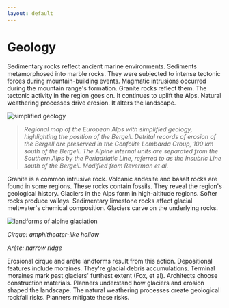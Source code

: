 ```yaml
---
layout: default
---
```


# Geology

Sedimentary rocks reflect ancient marine environments. Sediments metamorphosed into marble rocks. They were subjected to intense tectonic forces during mountain-building events. Magmatic intrusions occurred during the mountain range's formation. Granite rocks reflect them. The tectonic activity in the region goes on. It continues to uplift the Alps. Natural weathering processes drive erosion. It alters the landscape.

![simplified geology](https://www.researchgate.net/profile/Pietro-Sternai/publication/260607159/figure/fig14/AS:667032404107266@1536044326218/Regional-map-of-the-European-Alps-with-simplified-geology-highlighting-the-position-of.png)

> *Regional map of the European Alps with simplified geology, highlighting the position of the Bergell. Detrital records of erosion of the Bergell are preserved in the Gonfolite Lombarda Group, 100 km south of the Bergell. The Alpine internal units are separated from the Southern Alps by the Periadriatic Line, referred to as the Insubric Line south of the Bergell. Modified from Reverman et al.*

Granite is a common intrusive rock. Volcanic andesite and basalt rocks are found in some regions. These rocks contain fossils. They reveal the region's geological history. Glaciers in the Alps form in high-altitude regions. Softer rocks produce valleys. Sedimentary limestone rocks affect glacial meltwater's chemical composition. Glaciers carve on the underlying rocks. 

![landforms of alpine glaciation](https://www.thephysicalenvironment.com/Book/glacial_systems/alpine%20landforms_wikipedia_NPS.png)

*Cirque: amphitheater-like hollow*

*Arête: narrow ridge*

Erosional cirque and arête landforms result from this action. Depositional features include moraines. They're glacial debris accumulations. Terminal moraines mark past glaciers' furthest extent (Fox, et al).
Architects choose construction materials. Planners understand how glaciers and erosion shaped the landscape. The natural weathering processes create geological rockfall risks. Planners mitigate these risks.